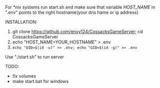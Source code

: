 For *nix systems run start.sh and make sure that variable *HOST_NAME* in ".env" points to the right hostname(your dns hame or ip address)

INSTALLATION:
1. git clone https://github.com/envy124/CossacksGameServer; cd CossacksGameServer
2. echo "HOST_NAME=YOUR_HOSTNAME" > .env
3. `echo "UID=$(id -u)" >> .env; echo "GID=$(id -g)" >> .env`

Use "./start.sh" to run server


TODO:
* fix volumes
* make start.bat for windows